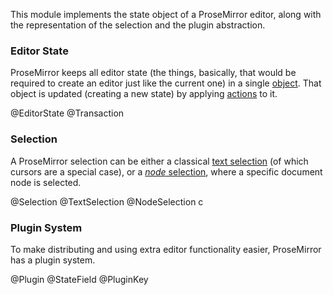 This module implements the state object of a ProseMirror editor, along
with the representation of the selection and the plugin abstraction.

### Editor State

ProseMirror keeps all editor state (the things, basically, that would
be required to create an editor just like the current one) in a single
[object](#state.EditorState). That object is updated (creating a new
state) by applying [actions](#state.Action) to it.

@EditorState
@Transaction

### Selection

A ProseMirror selection can be either a classical
[text selection](#state.TextSelection) (of which cursors are a special
case), or a [_node_ selection](#state.NodeSelection), where a specific
document node is selected.

@Selection
@TextSelection
@NodeSelection
c
### Plugin System

To make distributing and using extra editor functionality easier,
ProseMirror has a plugin system.

@Plugin
@StateField
@PluginKey
